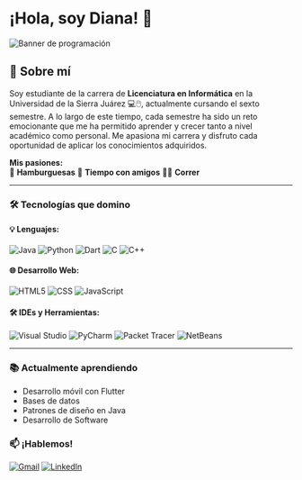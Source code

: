 # ¡Hola, soy Diana! 👋 

![Banner de programación](https://github.com/user-attachments/assets/da37a49b-2e4e-46ac-83c8-24a29dd8993f)  

## 🌟 Sobre mí  
Soy estudiante de la carrera de **Licenciatura en Informática** en la Universidad de la Sierra Juárez 💻🖱️, actualmente cursando el sexto semestre. A lo largo de este tiempo, cada semestre ha sido un reto emocionante que me ha permitido aprender y crecer tanto a nivel académico como personal. Me apasiona mi carrera y disfruto cada oportunidad de aplicar los conocimientos adquiridos. 

**Mis pasiones:**  
🍔 **Hamburguesas** 
👯 **Tiempo con amigos**
🏃‍♀️ **Correr** 


---

### 🛠️ Tecnologías que domino  

#### 💡 Lenguajes:  
![Java](https://img.shields.io/badge/Java-ED8B00?style=for-the-badge&logo=java&logoColor=white)
![Python](https://img.shields.io/badge/Python-3776AB?style=for-the-badge&logo=python&logoColor=white)
![Dart](https://img.shields.io/badge/Dart-0175C2?style=for-the-badge&logo=dart&logoColor=white)
![C](https://img.shields.io/badge/C-A8B9CC?style=for-the-badge&logo=c&logoColor=black)
![C++](https://img.shields.io/badge/C++-00599C?style=for-the-badge&logo=c%2B%2B&logoColor=white)

#### 🌐 Desarrollo Web:  
![HTML5](https://img.shields.io/badge/HTML5-E34F26?style=for-the-badge&logo=html5&logoColor=white)
![CSS](https://img.shields.io/badge/CSS3-1572B6?style=for-the-badge&logo=css&logoColor=white)
![JavaScript](https://img.shields.io/badge/JavaScript-F7DF1E?style=for-the-badge&logo=javascript&logoColor=black)

#### 🛠️ IDEs y Herramientas:  
![Visual Studio](https://img.shields.io/badge/Visual_Studio-5C2D91?style=for-the-badge&logo=visual%20studio&logoColor=white)
![PyCharm](https://img.shields.io/badge/PyCharm-000000?style=for-the-badge&logo=pycharm&logoColor=white)
![Packet Tracer](https://img.shields.io/badge/Packet_Tracer-1BA0D7?style=for-the-badge)
![NetBeans](https://img.shields.io/badge/NetBeans-1B6AC6?style=for-the-badge&logo=apache%20netbeans%20IDE&logoColor=white)

---

### 📚 Actualmente aprendiendo  
- Desarrollo móvil con Flutter  
- Bases de datos   
- Patrones de diseño en Java
- Desarrollo de Software


### 📫 ¡Hablemos!  
[![Gmail](https://img.shields.io/badge/Correo-D14836?style=for-the-badge&logo=gmail&logoColor=white)](mailto:dianabelenluna2@gmail.com)
[![LinkedIn](https://img.shields.io/badge/LinkedIn-0077B5?style=for-the-badge&logo=linkedin&logoColor=white)](https://www.linkedin.com/in/diana-hernandez-144a28288/)  


